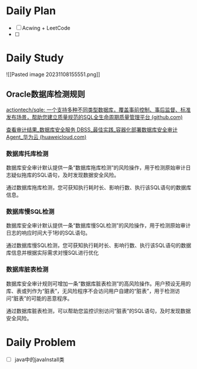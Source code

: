 # Daily Plan
- [ ] Acwing + LeetCode
- [ ] 
# Daily Study
![[Pasted image 20231108155551.png]]
## Oracle数据库检测规则
[actiontech/sqle: 一个支持多种不同类型数据库，覆盖事前控制、事后监督、标准发布场景，帮助您建立质量规范的SQL全生命周期质量管理平台 (github.com)](https://github.com/actiontech/sqle)

[查看审计结果_数据库安全服务 DBSS_最佳实践_容器化部署数据库安全审计Agent_华为云 (huaweicloud.com)](https://support.huaweicloud.com/bestpractice-dbss/dbss_06_0011.html)
### 数据库托库检测
数据库安全审计默认提供一条“数据库拖库检测”的风险操作，用于检测原始审计日志疑似拖库的SQL语句，及时发现数据安全风险。

通过数据库拖库检测，您可获知执行耗时长、影响行数、执行该SQL语句的数据库信息。
### 数据库慢SQL检测
数据库安全审计默认提供一条“数据库慢SQL检测”的风险操作，用于检测原始审计日志的响应时间大于1秒的SQL语句。

通过数据库慢SQL检测，您可获知执行耗时长、影响行数、执行该SQL语句的数据库信息并根据实际需求对慢SQL进行优化
### 数据库脏表检测
数据库安全审计规则可增加一条“数据库脏表检测”的高风险操作。用户预设无用的库、表或列作为“脏表”，无风险程序不会访问用户自建的“脏表”，用于检测访问“脏表”的可能的恶意程序。

通过数据库脏表检测，可以帮助您监控识别访问“脏表”的SQL语句，及时发现数据安全风险。
# Daily Problem
- [ ] java中的javaInstall类 